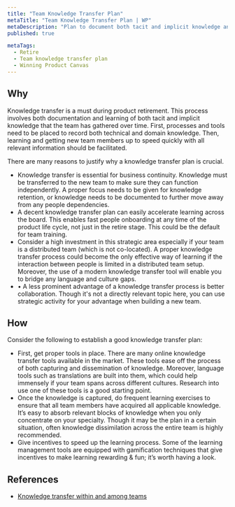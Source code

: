 ```yaml
---
title: "Team Knowledge Transfer Plan"
metaTitle: "Team Knowledge Transfer Plan | WP"
metaDescription: "Plan to document both tacit and implicit knowledge and create knowledge ramp up materials to transfer knowledge."
published: true

metaTags:
  - Retire
  - Team knowledge transfer plan
  - Winning Product Canvas
---
```


## Why
Knowledge transfer is a must during product retirement. This process involves both documentation and learning of both tacit and implicit knowledge that the team has gathered over time. First, processes and tools need to be placed to record both technical and domain knowledge. Then, learning and getting new team members up to speed quickly with all relevant information should be facilitated.

There are many reasons to justify why a knowledge transfer plan is crucial.

- Knowledge transfer is essential for business continuity. Knowledge must be transferred to the new team to make sure they can function independently. A proper focus needs to be given for knowledge retention, or knowledge needs to be documented to further move away from any people dependencies.
-	A decent knowledge transfer plan can easily accelerate learning across the board. This enables fast people onboarding at any time of the product life cycle, not just in the retire stage. This could be the default for team training.
- Consider a high investment in this strategic area especially if your team is a distributed team (which is not co-located). A proper knowledge transfer process could become the only effective way of learning if the interaction between people is limited in a distributed team setup. Moreover, the use of a modern knowledge transfer tool will enable you to bridge any language and culture gaps.
- •	A less prominent advantage of a knowledge transfer process is better collaboration. Though it's not a directly relevant topic here, you can use strategic activity for your advantage when building a new team.


## How
Consider the following to establish a good knowledge transfer plan:

- First, get proper tools in place. There are many online knowledge transfer tools available in the market. These tools ease off the process of both capturing and dissemination of knowledge. Moreover, language tools such as translations are built into them, which could help immensely if your team spans across different cultures. Research into use one of these tools is a good starting point.
- Once the knowledge is captured, do frequent learning exercises to ensure that all team members have acquired all applicable knowledge. It’s easy to absorb relevant blocks of knowledge when you only concentrate on your specialty. Though it may be the plan in a certain situation, often knowledge dissimilation across the entire team is highly recommended.
- Give incentives to speed up the learning process. Some of the learning management tools are equipped with gamification techniques that give incentives to make learning rewarding & fun; it’s worth having a look.


## References

- [Knowledge transfer within and among teams](https://www.wolfmotivation.com/programs/knowledge-transfer-within-and-among-teams)

